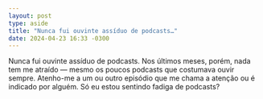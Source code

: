 ```yaml
---
layout: post
type: aside
title: "Nunca fui ouvinte assíduo de podcasts…"
date: 2024-04-23 16:33 -0300
---
```

Nunca fui ouvinte assíduo de podcasts. Nos últimos meses, porém, nada tem me atraído — mesmo os poucos podcasts que costumava ouvir sempre. Atenho-me a um ou outro episódio que me chama a atenção ou é indicado por alguém. Só eu estou sentindo fadiga de podcasts?